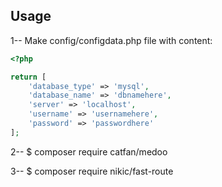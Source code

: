 ## Usage

1-- Make config/configdata.php file with content:

```php
<?php

return [
    'database_type' => 'mysql',
    'database_name' => 'dbnamehere',
    'server' => 'localhost',
    'username' => 'usernamehere',
    'password' => 'passwordhere'
];
```
2-- $ composer require catfan/medoo

3-- $ composer require nikic/fast-route
